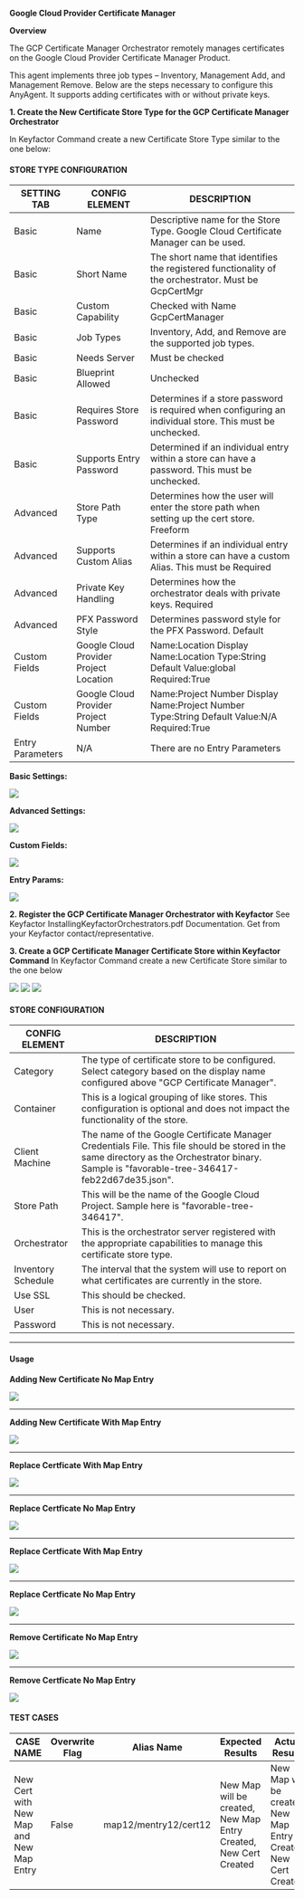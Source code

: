 **Google Cloud Provider Certificate Manager**

**Overview**

The GCP Certificate Manager Orchestrator remotely manages certificates on the Google Cloud Provider Certificate Manager Product.

This agent implements three job types – Inventory, Management Add, and Management Remove. Below are the steps necessary to configure this AnyAgent.  It supports adding certificates with or without private keys.


**1. Create the New Certificate Store Type for the GCP Certificate Manager Orchestrator**

In Keyfactor Command create a new Certificate Store Type similar to the one below:

#### STORE TYPE CONFIGURATION
SETTING TAB  |  CONFIG ELEMENT	| DESCRIPTION
------|-----------|------------------
Basic |Name	|Descriptive name for the Store Type.  Google Cloud Certificate Manager can be used.
Basic |Short Name	|The short name that identifies the registered functionality of the orchestrator. Must be GcpCertMgr
Basic |Custom Capability|Checked with Name GcpCertManager
Basic |Job Types	|Inventory, Add, and Remove are the supported job types. 
Basic |Needs Server	|Must be checked
Basic |Blueprint Allowed	|Unchecked
Basic |Requires Store Password	|Determines if a store password is required when configuring an individual store.  This must be unchecked.
Basic |Supports Entry Password	|Determined if an individual entry within a store can have a password.  This must be unchecked.
Advanced |Store Path Type| Determines how the user will enter the store path when setting up the cert store.  Freeform
Advanced |Supports Custom Alias	|Determines if an individual entry within a store can have a custom Alias.  This must be Required
Advanced |Private Key Handling |Determines how the orchestrator deals with private keys.  Required
Advanced |PFX Password Style |Determines password style for the PFX Password. Default
Custom Fields|Google Cloud Provider Project Location|Name:Location Display Name:Location Type:String Default Value:global Required:True
Custom Fields|Google Cloud Provider Project Number|Name:Project Number Display Name:Project Number Type:String Default Value:N/A Required:True
Entry Parameters|N/A| There are no Entry Parameters

**Basic Settings:**

![](images/CertStoreType-Basic.gif)

**Advanced Settings:**

![](images/CertStoreType-Advanced.gif)

**Custom Fields:**

![](images/CertStoreType-CustomFields.gif)

**Entry Params:**

![](images/CertStoreType-EntryParameters.gif)

**2. Register the GCP Certificate Manager Orchestrator with Keyfactor**
See Keyfactor InstallingKeyfactorOrchestrators.pdf Documentation.  Get from your Keyfactor contact/representative.

**3. Create a GCP Certificate Manager Certificate Store within Keyfactor Command**
In Keyfactor Command create a new Certificate Store similar to the one below

![](images/CertStoreSettings-1.gif)
![](images/CertStoreSettings-2.gif)
![](images/GoogleCloudProjectInfo.gif)

#### STORE CONFIGURATION 
CONFIG ELEMENT	|DESCRIPTION
----------------|---------------
Category	|The type of certificate store to be configured. Select category based on the display name configured above "GCP Certificate Manager".
Container	|This is a logical grouping of like stores. This configuration is optional and does not impact the functionality of the store.
Client Machine	|The name of the Google Certificate Manager Credentials File.  This file should be stored in the same directory as the Orchestrator binary.  Sample is "favorable-tree-346417-feb22d67de35.json".
Store Path	|This will be the name of the Google Cloud Project.  Sample here is "favorable-tree-346417".
Orchestrator	|This is the orchestrator server registered with the appropriate capabilities to manage this certificate store type. 
Inventory Schedule	|The interval that the system will use to report on what certificates are currently in the store. 
Use SSL	|This should be checked.
User	|This is not necessary.
Password |This is not necessary.

*** 

#### Usage

**Adding New Certificate No Map Entry**

![](images/AddCertificateNoMapEntry.gif)

*** 

**Adding New Certificate With Map Entry**

![](images/AddCertificateWithMapEntry.gif)

*** 

**Replace Certficate With Map Entry**

![](images/ReplaceCertificateMapEntry.gif)

*** 

**Replace Certficate No Map Entry**

![](images/ReplaceCertificateNoMapEntry.gif)

*** 

**Replace Certficate With Map Entry**

![](images/ReplaceCertificateMapEntry.gif)

*** 

**Replace Certficate No Map Entry**

![](images/ReplaceCertificateNoMapEntry.gif)

***

**Remove Certificate No Map Entry**

![](images/RemoveCertifcateMapEntry.gif)

*** 

**Remove Certficate No Map Entry**

![](images/RemoveCertificateNoMapEntry.gif)


#### TEST CASES
CASE NAME |Overwrite Flag|Alias Name|Expected Results|Actual Results
----------|--------------|----------|----------------|--------------
New Cert with New Map and New Map Entry|False|map12/mentry12/cert12|New Map will be created, New Map Entry Created, New Cert Created|New Map will be created, New Map Entry Created, New Cert Created
